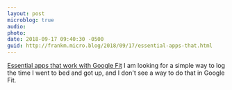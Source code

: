 ```yaml
---
layout: post
microblog: true
audio: 
photo: 
date: 2018-09-17 09:40:30 -0500
guid: http://frankm.micro.blog/2018/09/17/essential-apps-that.html
---
```

[Essential apps that work with Google Fit](https://www.wareable.com/sport/the-best-google-fit-compatible-apps-and-devices) I am looking for a simple way to log the time I went to bed and got up, and I don't see a way to do that in Google Fit.
